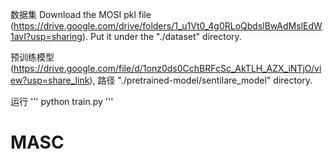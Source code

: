 数据集
Download the MOSI pkl file (https://drive.google.com/drive/folders/1_u1Vt0_4g0RLoQbdslBwAdMslEdW1avI?usp=sharing). Put it under the "./dataset" directory.


预训练模型(https://drive.google.com/file/d/1onz0ds0CchBRFcSc_AkTLH_AZX_iNTjO/view?usp=share_link), 路径 "./pretrained-model/sentilare_model" directory.

运行
'''
python train.py
'''

# MASC
